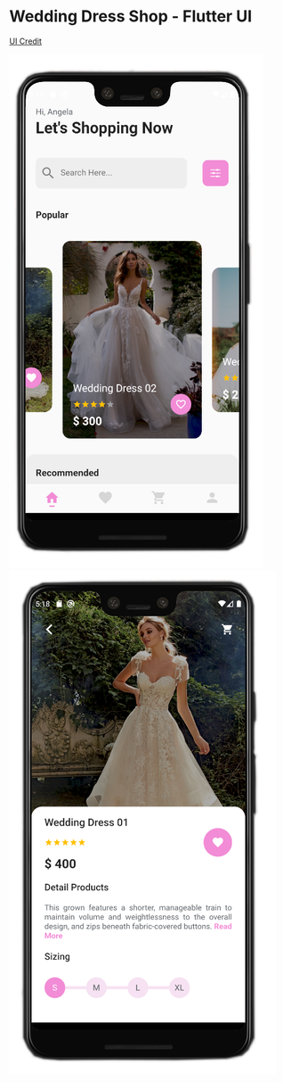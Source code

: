 # Wedding Dress Shop - Flutter UI 

[UI Credit](https://dribbble.com/shots/11371162-Wedding-App)


![alt text](screen1.png "Phone printscreen")
![alt text](screen2.png "Phone printscreen")